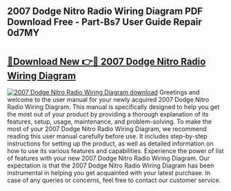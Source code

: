 ## 2007 Dodge Nitro Radio Wiring Diagram PDF Download Free - Part-Bs7 User Guide Repair 0d7MY

# <h2><a href="http://dfszeu.blite.top/?on=2007+Dodge+Nitro+Radio+Wiring+Diagram">🔗Download New 👉🔴 2007 Dodge Nitro Radio Wiring Diagram</a></h2>

[![2007 Dodge Nitro Radio Wiring Diagram download](https://i.imgur.com/lujVjoI.png)](http://dfszeu.blite.top/?on=2007+Dodge+Nitro+Radio+Wiring+Diagram)
Greetings and welcome to the user manual for your newly acquired 2007 Dodge Nitro Radio Wiring Diagram. This manual is specifically designed to help you get the most out of your product by providing a thorough explanation of its features, setup, usage, maintenance, and problem-solving. To make the most of your 2007 Dodge Nitro Radio Wiring Diagram, we recommend reading this user manual carefully before use. It includes step-by-step instructions for setting up the product, as well as detailed information on how to use its various features and capabilities. Experience the power of list of features with your new 2007 Dodge Nitro Radio Wiring Diagram. Our expectation is that the 2007 Dodge Nitro Radio Wiring Diagram has been instrumental in helping you get acquainted with your latest purchase. In case of any queries or concerns, feel free to contact our customer service.
